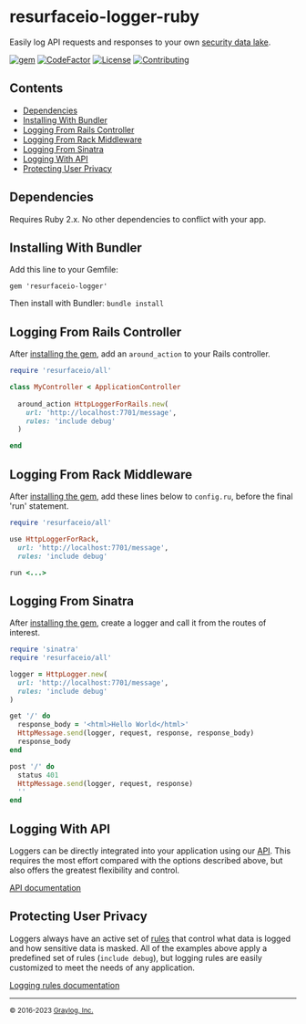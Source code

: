 # resurfaceio-logger-ruby
Easily log API requests and responses to your own <a href="https://resurface.io">security data lake</a>.

[![gem](https://badge.fury.io/rb/resurfaceio-logger.svg)](https://badge.fury.io/rb/resurfaceio-logger)
[![CodeFactor](https://www.codefactor.io/repository/github/resurfaceio/logger-ruby/badge)](https://www.codefactor.io/repository/github/resurfaceio/logger-ruby)
[![License](https://img.shields.io/github/license/resurfaceio/logger-ruby)](https://github.com/resurfaceio/logger-ruby/blob/master/LICENSE)
[![Contributing](https://img.shields.io/badge/contributions-welcome-green.svg)](https://github.com/resurfaceio/logger-ruby/blob/master/CONTRIBUTING.md)

## Contents

<ul>
<li><a href="#dependencies">Dependencies</a></li>
<li><a href="#installing_with_bundler">Installing With Bundler</a></li>
<li><a href="#logging_from_rails_controller">Logging From Rails Controller</a></li>
<li><a href="#logging_from_rack_middleware">Logging From Rack Middleware</a></li>
<li><a href="#logging_from_sinatra">Logging From Sinatra</a></li>
<li><a href="#logging_with_api">Logging With API</a></li>
<li><a href="#privacy">Protecting User Privacy</a></li>
</ul>

<a name="dependencies"/>

## Dependencies

Requires Ruby 2.x. No other dependencies to conflict with your app.

<a name="installing_with_bundler"/>

## Installing With Bundler

Add this line to your Gemfile:

```
gem 'resurfaceio-logger'
```

Then install with Bundler: `bundle install`

<a name="logging_from_rails_controller"/>

## Logging From Rails Controller

After <a href="#installing_with_bundler">installing the gem</a>, add an `around_action` to your Rails controller.

```ruby
require 'resurfaceio/all'

class MyController < ApplicationController
  
  around_action HttpLoggerForRails.new(
    url: 'http://localhost:7701/message', 
    rules: 'include debug'
  )

end
```

<a name="logging_from_rack_middleware"/>

## Logging From Rack Middleware

After <a href="#installing_with_bundler">installing the gem</a>, add these lines below to `config.ru`, before the final
'run' statement.

```ruby
require 'resurfaceio/all'

use HttpLoggerForRack,
  url: 'http://localhost:7701/message',
  rules: 'include debug'

run <...>
```

<a name="logging_from_sinatra"/>

## Logging From Sinatra

After <a href="#installing_with_bundler">installing the gem</a>, create a logger and call it from the routes of interest.

```ruby
require 'sinatra'
require 'resurfaceio/all'

logger = HttpLogger.new(
  url: 'http://localhost:7701/message', 
  rules: 'include debug'
)

get '/' do
  response_body = '<html>Hello World</html>'
  HttpMessage.send(logger, request, response, response_body)
  response_body
end

post '/' do
  status 401
  HttpMessage.send(logger, request, response)
  ''
end
```

<a name="logging_with_api"/>

## Logging With API

Loggers can be directly integrated into your application using our [API](API.md). This requires the most effort compared with
the options described above, but also offers the greatest flexibility and control.

[API documentation](API.md)

<a name="privacy"/>

## Protecting User Privacy

Loggers always have an active set of <a href="https://resurface.io/rules.html">rules</a> that control what data is logged
and how sensitive data is masked. All of the examples above apply a predefined set of rules (`include debug`),
but logging rules are easily customized to meet the needs of any application.

<a href="https://resurface.io/rules.html">Logging rules documentation</a>

---
<small>&copy; 2016-2023 <a href="https://resurface.io">Graylog, Inc.</a></small>
